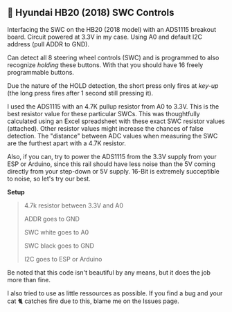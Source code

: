 🚗 Hyundai HB20 (2018) SWC Controls
---
Interfacing the SWC on the HB20 (2018 model) with an ADS1115 breakout board. 
Circuit powered at 3.3V in my case.
Using A0 and default I2C address (pull ADDR to GND).

Can detect all 8 steering wheel controls (SWC) and is programmed to also recognize *holding* these buttons.
With that you should have 16 freely programmable buttons.

Due the nature of the HOLD detection, the short press only fires at *key-up* (the long press fires after 1 second still pressing it).

I used the ADS1115 with an 4.7K pullup resistor from A0 to 3.3V. This is the best resistor value for these particular SWCs. 
This was thoughtfully calculated using an Excel spreadsheet with these exact SWC resistor values (attached).
Other resistor values might increase the chances of false detection.
The "distance" between ADC values when measuring the SWC are the furthest apart with a 4.7K resistor.

Also, if you can, try to power the ADS1115 from the 3.3V supply from your ESP or Arduino, since this rail should have less noise than the 5V coming directly from your step-down or 5V supply. 
16-Bit is extremely succeptible to noise, so let's try our best.

****Setup****
> 4.7k resistor between 3.3V and A0
>
> ADDR goes to GND
>
> SWC white goes to A0
>
> SWC black goes to GND
>
> I2C goes to ESP or Arduino

Be noted that this code isn't beautiful by any means, but it does the job more than fine. 

I also tried to use as little ressources as possible. 
If you find a bug and your cat 🐈 catches fire due to this, blame me on the Issues page.